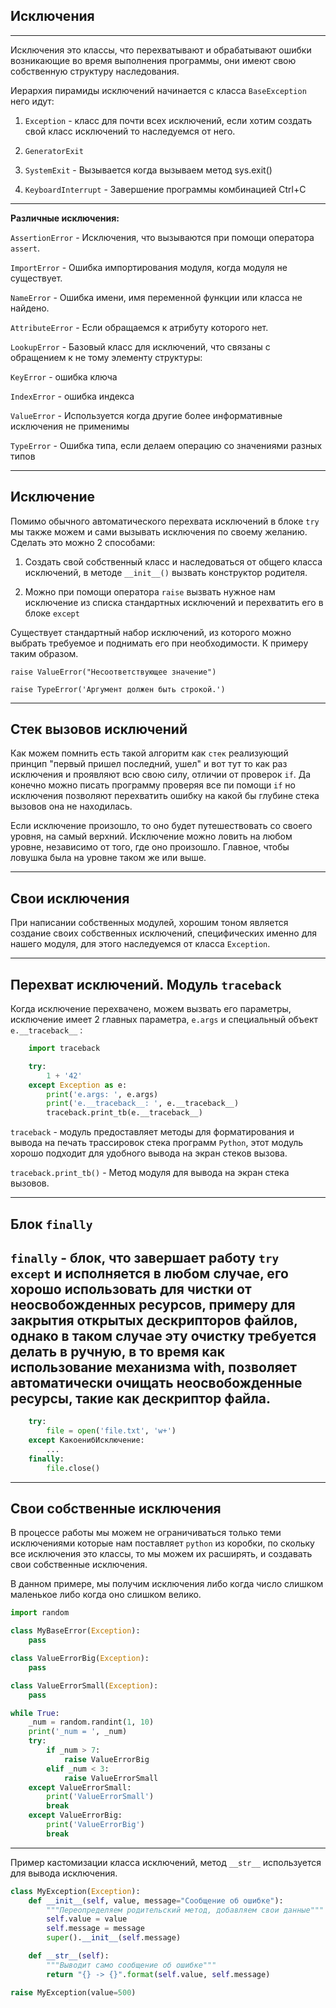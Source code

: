 Исключения
---
---

Исключения это классы, что перехватывают и обрабатывают ошибки возникающие
во время выполнения программы, они имеют свою собственную структуру 
наследования.

Иерархия пирамиды исключений начинается с класса `BaseException` него идут:

1) `Exception` - класс для почти всех исключений, если хотим создать 
свой класс исключений то наследуемся от него.


2) `GeneratorExit`


3) `SystemExit` - Вызывается когда вызываем метод sys.exit()


4) `KeyboardInterrupt` - Завершение программы комбинацией Ctrl+C

---

**Различные исключения:**

`AssertionError` - Исключения, что вызываются при помощи оператора
`assert`.

`ImportError` - Ошибка импортирования модуля, когда модуля не 
существует.

`NameError` - Ошибка имени, имя переменной функции или класса не 
найдено.

`AttributeError` - Если обращаемся к атрибуту которого нет.

`LookupError` - Базовый класс для исключений, что связаны с обращением к
не тому элементу структуры: 

`KeyError` - ошибка ключа 

`IndexError` - ошибка индекса

`ValueError` - Используется когда другие более информативные исключения
не применимы

`TypeError` - Ошибка типа, если делаем операцию со значениями разных
типов

---

Исключение
---
Помимо обычного автоматического перехвата исключений в блоке `try`
мы также можем и сами вызывать исключения по своему желанию. 
Сделать это можно 2 способами:

1) Создать свой собственный класс и наследоваться от общего класса 
исключений, в методе `__init__()` вызвать конструктор родителя.


2) Можно при помощи оператора `raise` вызвать нужное нам исключение
из списка стандартных исключений и перехватить его в блоке `except`

Существует стандартный набор исключений, из которого можно выбрать
требуемое и поднимать его при необходимости. К примеру таким образом.

    raise ValueError("Несоответствующее значение")

    raise TypeError('Аргумент должен быть строкой.')

---

Стек вызовов исключений 
---
Как можем помнить есть такой алгоритм как `стек` реализующий принцип
"первый пришел последний, ушел" и вот тут то как раз исключения и
проявляют всю свою силу, отличии от проверок `if`. Да конечно можно
писать программу проверяя все пи помощи `if` но исключения позволяют
перехватить ошибку на какой бы глубине стека вызовов она не находилась.

Если исключение произошло, то оно будет путешествовать со своего 
уровня, на самый верхний. Исключение можно ловить на любом уровне,
независимо от того, где оно произошло. Главное, чтобы ловушка была
на уровне таком же или выше.

---

Свои исключения
---
При написании собственных модулей, хорошим тоном является создание
своих собственных исключений, специфических именно для нашего модуля,
для этого наследуемся от класса `Exception`.

---

Перехват исключений. Модуль `traceback`
---
Когда исключение перехвачено, можем вызвать его параметры, исключение
имеет 2 главных параметра, `e.args` и специальный объект
`e.__traceback__` :

```python
    import traceback

    try:
        1 + '42'
    except Exception as e:
        print('e.args: ', e.args)
        print('e.__traceback__: ', e.__traceback__)
        traceback.print_tb(e.__traceback__)
```

`traceback` - модуль предоставляет методы для форматирования и вывода
на печать трассировок стека программ `Python`, этот модуль хорошо
подходит для удобного вывода на экран стеков вызова.

`traceback.print_tb()` - Метод модуля для вывода на экран стека
вызовов.

---

Блок `finally`
---

`finally` - блок, что завершает работу `try except` и исполняется в
любом случае, его хорошо использовать для чистки от неосвобожденных
ресурсов, примеру для закрытия открытых дескрипторов файлов, однако
в таком случае эту очистку требуется делать в ручную, в то время как
использование механизма with, позволяет автоматически очищать
неосвобожденные ресурсы, такие как дескриптор файла.
---

```python
    try:
        file = open('file.txt', 'w+')
    except КакоенибИсключение:
        ...
    finally:
        file.close()
```

---
Свои собственные исключения
---

В процессе работы мы можем не ограничиваться только теми исключениями
которые нам поставляет `python` из коробки, по скольку все исключения это
классы, то мы можем их расширять, и создавать свои собственные исключения.

В данном примере, мы получим исключения либо когда число слишком маленькое
либо когда оно слишком велико. 
```python
import random

class MyBaseError(Exception):
    pass

class ValueErrorBig(Exception):
    pass

class ValueErrorSmall(Exception):
    pass

while True:
    _num = random.randint(1, 10)
    print('_num = ', _num)
    try:
        if _num > 7:
            raise ValueErrorBig
        elif _num < 3:
            raise ValueErrorSmall
    except ValueErrorSmall:
        print('ValueErrorSmall')
        break
    except ValueErrorBig:
        print('ValueErrorBig')
        break
```

---
Пример кастомизации класса исключений, метод `__str__` используется для вывода
исключения.

```python
class MyException(Exception):
    def __init__(self, value, message="Сообщение об ошибке"):
        """Переопределяем родительский метод, добавляем свои данные"""
        self.value = value
        self.message = message
        super().__init__(self.message)

    def __str__(self):
        """Выводит само сообщение об ошибке"""
        return "{} -> {}".format(self.value, self.message)

raise MyException(value=500)
```

